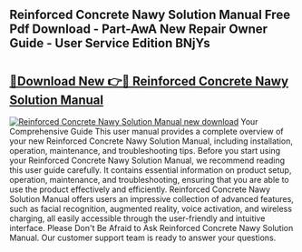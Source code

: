 ## Reinforced Concrete Nawy Solution Manual Free Pdf Download - Part-AwA New Repair Owner Guide - User Service Edition BNjYs

# <h2><a href="http://bc58046.oget.top/?id=Reinforced+Concrete+Nawy+Solution+Manual">🔗Download New 👉🔴 Reinforced Concrete Nawy Solution Manual</a></h2>

[![Reinforced Concrete Nawy Solution Manual new download](https://i.imgur.com/5g1atiW.png)](http://bc58046.oget.top/?id=Reinforced+Concrete+Nawy+Solution+Manual)
Your Comprehensive Guide This user manual provides a complete overview of your new Reinforced Concrete Nawy Solution Manual, including installation, operation, maintenance, and troubleshooting tips. Before you start using your Reinforced Concrete Nawy Solution Manual, we recommend reading this user guide carefully. It contains essential information on product setup, operation, maintenance, and troubleshooting, ensuring that you are able to use the product effectively and efficiently. Reinforced Concrete Nawy Solution Manual offers users an impressive collection of advanced features, such as facial recognition, augmented reality, voice activation, and wireless charging, all easily accessible through the user-friendly and intuitive interface. Please Don't Be Afraid to Ask Reinforced Concrete Nawy Solution Manual. Our customer support team is ready to answer your questions.

